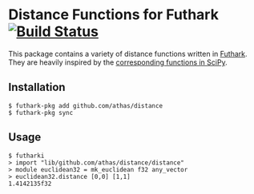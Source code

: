 # Distance Functions for Futhark [![Build Status](https://travis-ci.org/athas/distance.svg?branch=master)](https://travis-ci.org/athas/distance)

This package contains a variety of distance functions written in
[Futhark](https://futhark-lang.org).  They are heavily inspired by the
[corresponding functions in
SciPy](https://docs.scipy.org/doc/scipy/reference/spatial.distance.html).

## Installation

```
$ futhark-pkg add github.com/athas/distance
$ futhark-pkg sync
```

## Usage

```
$ futharki
> import "lib/github.com/athas/distance/distance"
> module euclidean32 = mk_euclidean f32 any_vector
> euclidean32.distance [0,0] [1,1]
1.4142135f32
```
